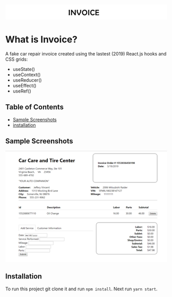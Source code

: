 <h1 align="center"><img src="https://github.com/jefferyvincent/Invoice/blob/master/public/assets/invoice-readme-header.png" /></h1>

# What is Invoice?
A fake car repair invoice created using the lastest (2019) React.js hooks and CSS grids:

- useState()
- useContext()
- useReducer()
- useEffect()
- useRef()


## Table of Contents
- [Sample Screenshots](#sample-screenshots)
- [installation](#installation)


## Sample Screenshots
<img src="https://github.com/jefferyvincent/Invoice/blob/master/public/assets/preview.PNG" alt="Tabs" />

## Installation
To run this project git clone it and run `npm install`. Next run `yarn start`.